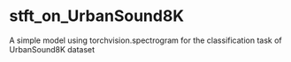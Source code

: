 # stft_on_UrbanSound8K
A simple model using torchvision.spectrogram for the classification task of UrbanSound8K dataset
